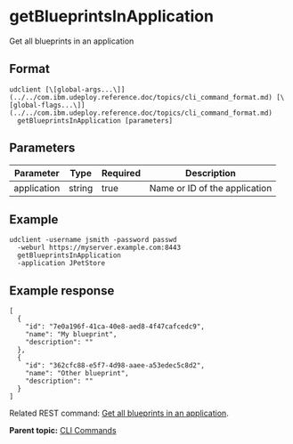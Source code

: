 # getBlueprintsInApplication

Get all blueprints in an application

## Format

```
udclient [\[global-args...\]](../../com.ibm.udeploy.reference.doc/topics/cli_command_format.md) [\[global-flags...\]](../../com.ibm.udeploy.reference.doc/topics/cli_command_format.md)
  getBlueprintsInApplication [parameters]
```

## Parameters

|Parameter|Type|Required|Description|
|---------|----|--------|-----------|
|application|string|true|Name or ID of the application|

## Example

```
udclient -username jsmith -password passwd 
  -weburl https://myserver.example.com:8443
  getBlueprintsInApplication
  -application JPetStore
```

## Example response

```
[
  {
    "id": "7e0a196f-41ca-40e8-aed8-4f47cafcedc9",
    "name": "My blueprint",
    "description": ""
  },
  {
    "id": "362cfc88-e5f7-4d98-aaee-a53edec5c8d2",
    "name": "Other blueprint",
    "description": ""
  }
]
```

Related REST command: [Get all blueprints in an application](rest_cli_application_blueprintsinapplication_get.md).

**Parent topic:** [CLI Commands](../../com.ibm.udeploy.reference.doc/topics/cli_commands.md)

